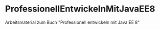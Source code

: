 # ProfessionellEntwickelnMitJavaEE8
Arbeitsmaterial zum Buch "Professionell entwickeln mit Java EE 8"
